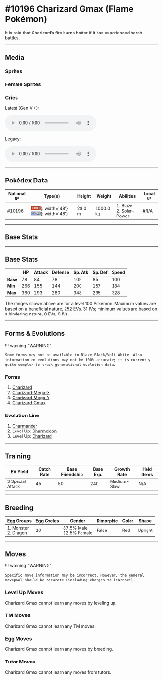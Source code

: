 # #10196 Charizard Gmax (Flame Pokémon)

It is said that Charizard’s fire burns hotter if it has experienced harsh battles.

---

## Media

### Sprites

### Female Sprites

### Cries

Latest (Gen VI+):
<p><audio controls>
  <source src='../assets/cries/10196/latest.ogg' type='audio/ogg'>
  Your browser does not support the audio element.
</audio></p>

Legacy:
<p><audio controls>
  <source src='../assets/cries/10196/legacy.ogg' type='audio/ogg'>
  Your browser does not support the audio element.
</audio></p>

---

## Pokédex Data

| National № | Type(s) | Height | Weight | Abilities | Local № |
|------------|---------|--------|--------|-----------|---------|
| #10196 | ![fire](../assets/types/fire.png){: width='48'} ![flying](../assets/types/flying.png){: width='48'} | 28.0 m | 1000.0 kg | 1. Blaze<br>2. Solar-Power | #N/A |

---

## Base Stats
---

## Base Stats
|   | HP | Attack | Defense | Sp. Atk | Sp. Def | Speed |
|---|----|--------|---------|---------|---------|-------|
| **Base** | 78 | 84 | 78 | 109 | 85 | 100 |
| **Min** | 266 | 155 | 144 | 200 | 157 | 184 |
| **Max** | 360 | 293 | 280 | 348 | 295 | 328 |

The ranges shown above are for a level 100 Pokémon. Maximum values are based on a beneficial nature, 252 EVs, 31 IVs; minimum values are based on a hindering nature, 0 EVs, 0 IVs.

---

## Forms & Evolutions

!!! warning "WARNING"

    Some forms may not be available in Blaze Black/Volt White. Also information on evolutions may not be 100% accurate; it is currently quite complex to track generational evolution data.

### Forms

1. [Charizard](charizard.md/)
2. [Charizard-Mega-X](charizard-mega-x.md/)
3. [Charizard-Mega-Y](charizard-mega-y.md/)
4. [Charizard-Gmax](charizard-gmax.md/)

### Evolution Line

1. [Charmander](charmander.md/)
1. Level Up: [Charmeleon](charmeleon.md/)
1. Level Up: [Charizard](charizard.md/)

---

## Training

| EV Yield | Catch Rate | Base Friendship | Base Exp. | Growth Rate | Held Items |
|----------|------------|-----------------|-----------|-------------|------------|
| 3 Special Attack | 45 | 50 | 240 | Medium-Slow | N/A |

---

## Breeding

| Egg Groups | Egg Cycles | Gender | Dimorphic | Color | Shape |
|------------|------------|--------|-----------|-------|-------|
| 1. Monster<br>2. Dragon | 20 | 87.5% Male<br>12.5% Female | False | Red | Upright |

---

## Moves

!!! warning "WARNING"

    Specific move information may be incorrect. However, the general movepool should be accurate (including changes to learnset).

### Level Up Moves

Charizard Gmax cannot learn any moves by leveling up.
### TM Moves

Charizard Gmax cannot learn any TM moves.
### Egg Moves

Charizard Gmax cannot learn any moves by breeding.
### Tutor Moves

Charizard Gmax cannot learn any moves from tutors.
